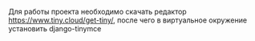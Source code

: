 Для работы проекта необходимо скачать редактор https://www.tiny.cloud/get-tiny/, после чего в виртуальное окружение установить django-tinymce
